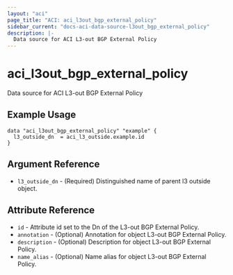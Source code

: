 ```yaml
---
layout: "aci"
page_title: "ACI: aci_l3out_bgp_external_policy"
sidebar_current: "docs-aci-data-source-l3out_bgp_external_policy"
description: |-
  Data source for ACI L3-out BGP External Policy
---
```


# aci_l3out_bgp_external_policy

Data source for ACI L3-out BGP External Policy

## Example Usage

```hcl
data "aci_l3out_bgp_external_policy" "example" {
  l3_outside_dn  = aci_l3_outside.example.id
}
```

## Argument Reference

- `l3_outside_dn` - (Required) Distinguished name of parent l3 outside object.

## Attribute Reference

- `id` - Attribute id set to the Dn of the L3-out BGP External Policy.
- `annotation` - (Optional) Annotation for object L3-out BGP External Policy.
- `description` - (Optional) Description for object L3-out BGP External Policy.
- `name_alias` - (Optional) Name alias for object L3-out BGP External Policy.

